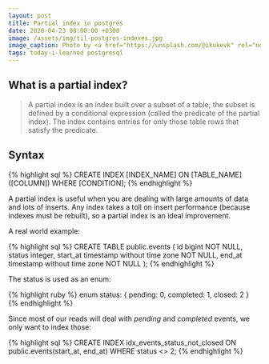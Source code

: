 ```yaml
---
layout: post
title: Partial index in postgres
date: 2020-04-23 08:00:00 +0300
image: /assets/img/til-postgres-indexes.jpg
image_caption: Photo by <a href="https://unsplash.com/@ikukevk" rel="nofollow">Kevin Ku</a> on Unsplash
tags: today-i-learned postgresql
---
```


## What is a partial index?

> A partial index is an index built over a subset of a table; the subset is defined by a conditional expression (called the predicate of the partial index). The index contains entries for only those table rows that satisfy the predicate.

## Syntax

{% highlight sql %}
  CREATE INDEX [INDEX_NAME] ON [TABLE_NAME] ([COLUMN]) WHERE [CONDITION];
{% endhighlight %}

A partial index is useful when you are dealing with large amounts of data and lots of inserts. Any index takes a toll on insert performance (because indexes must be rebuilt), so a partial index is an ideal improvement.

A real world example:

{% highlight sql %}
  CREATE TABLE public.events (
    id bigint NOT NULL,
    status integer,
    start_at timestamp without time zone NOT NULL,
    end_at timestamp without time zone NOT NULL
  );
{% endhighlight %}

The status is used as an enum:

{% highlight ruby %}
  enum status: {
    pending: 0,
    completed: 1,
    closed: 2
  }
{% endhighlight %}

Since most of our reads will deal with *pending* and *completed* events, we only want to index those:

{% highlight sql %}
  CREATE INDEX idx_events_status_not_closed ON public.events(start_at, end_at) WHERE status <> 2;
{% endhighlight %}
